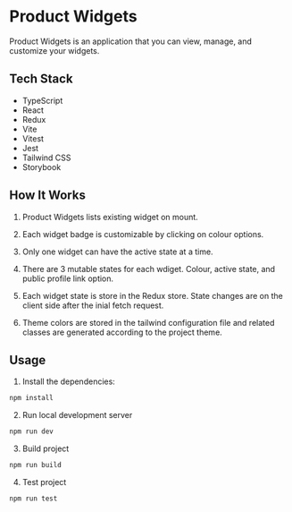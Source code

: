 # Product Widgets

Product Widgets is an application that you can view, manage, and customize your widgets.

## Tech Stack

- TypeScript
- React
- Redux
- Vite
- Vitest
- Jest
- Tailwind CSS
- Storybook

## How It Works

1. Product Widgets lists existing widget on mount.

2. Each widget badge is customizable by clicking on colour options.

3. Only one widget can have the active state at a time.

4. There are 3 mutable states for each wdiget. Colour, active state, and public profile link option.

5. Each widget state is store in the Redux store. State changes are on the client side after the inial fetch request.

6. Theme colors are stored in the tailwind configuration file and related classes are generated according to the project theme.

## Usage

1. Install the dependencies:

```bash
npm install
```

2. Run local development server

```bash
npm run dev
```

3. Build project

```bash
npm run build
```

4. Test project

```bash
npm run test
```
